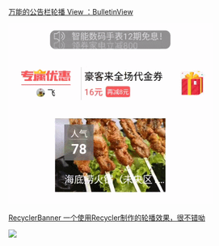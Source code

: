 [万能的公告栏轮播 View ：BulletinView](https://github.com/Bakumon/BulletinView)

![](https://github.com/Bakumon/BulletinView/raw/master/art/BulletinView.gif)

[RecyclerBanner   一个使用Recycler制作的轮播效果，很不错呦](https://github.com/renjianan/RecyclerBanner)

![](https://github.com/abcjjjhhh/RecyclerBanner/raw/master/pictures/banner.gif)

[]()

[]()

[]()
[]()
[]()
[]()
[]()
[]()
[]()